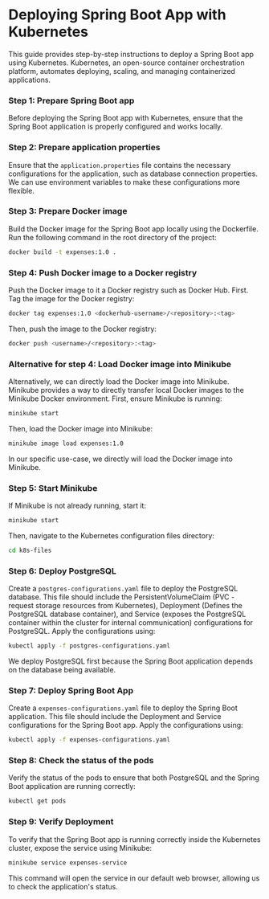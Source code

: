 # Deploying Spring Boot App with Kubernetes

This guide provides step-by-step instructions to deploy a Spring Boot app using Kubernetes. Kubernetes, an open-source container orchestration platform, automates deploying, scaling, and managing containerized applications.

### Step 1: Prepare Spring Boot app
Before deploying the Spring Boot app with Kubernetes, ensure that the Spring Boot application is properly configured and works locally.

### Step 2: Prepare application properties
Ensure that the `application.properties` file contains the necessary configurations for the application, such as database connection properties. We can use environment variables to make these configurations more flexible.

### Step 3: Prepare Docker image
Build the Docker image for the Spring Boot app locally using the Dockerfile. Run the following command in the root directory of the project:

```bash
docker build -t expenses:1.0 .
```

### Step 4: Push Docker image to a Docker registry
Push the Docker image to it a Docker registry such as Docker Hub. First. Tag the image for the Docker registry:

```bash
docker tag expenses:1.0 <dockerhub-username>/<repository>:<tag>
```

Then, push the image to the Docker registry:

```bash
docker push <username>/<repository>:<tag>
```

### Alternative for step 4: Load Docker image into Minikube
Alternatively, we can directly load the Docker image into Minikube. Minikube provides a way to directly transfer local Docker images to the Minikube Docker environment. First, ensure Minikube is running:

```bash
minikube start
```

Then, load the Docker image into Minikube:

```bash
minikube image load expenses:1.0
```

In our specific use-case, we directly will load the Docker image into Minikube.

### Step 5: Start Minikube
If Minikube is not already running, start it:

```bash
minikube start
```

Then, navigate to the Kubernetes configuration files directory:

```bash
cd k8s-files
```

### Step 6: Deploy PostgreSQL
Create a `postgres-configurations.yaml` file to deploy the PostgreSQL database. This file should include the PersistentVolumeClaim (PVC - request storage resources from Kubernetes), Deployment (Defines the PostgreSQL database container), and Service (exposes the PostgreSQL container within the cluster for internal communication) configurations for PostgreSQL. Apply the configurations using:

```bash
kubectl apply -f postgres-configurations.yaml
```

We deploy PostgreSQL first because the Spring Boot application depends on the database being available.

### Step 7: Deploy Spring Boot App
Create a `expenses-configurations.yaml` file to deploy the Spring Boot application. This file should include the Deployment and Service configurations for the Spring Boot app. Apply the configurations using:

```bash
kubectl apply -f expenses-configurations.yaml
```

### Step 8: Check the status of the pods
Verify the status of the pods to ensure that both PostgreSQL and the Spring Boot application are running correctly:

```bash
kubectl get pods
```

### Step 9: Verify Deployment
To verify that the Spring Boot app is running correctly inside the Kubernetes cluster, expose the service using Minikube:

```bash
minikube service expenses-service
```

This command will open the service in our default web browser, allowing us to check the application's status.
